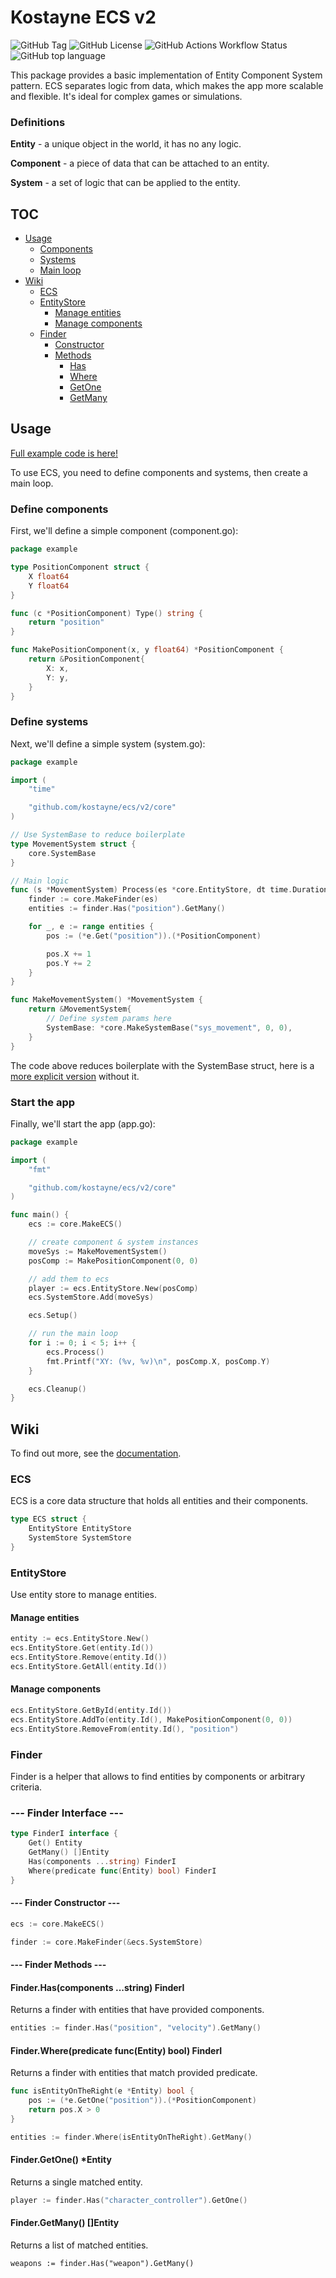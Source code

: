 # Kostayne ECS v2
![GitHub Tag](https://img.shields.io/github/v/tag/kostayne/ecs?label=version)
![GitHub License](https://img.shields.io/github/license/kostayne/ecs)
![GitHub Actions Workflow Status](https://img.shields.io/github/actions/workflow/status/kostayne/ecs/go.yml)
![GitHub top language](https://img.shields.io/github/languages/top/kostayne/ecs?style=flat&logo=go&logoColor=white&logoSize=20px&label=Pure%20go)

This package provides a basic implementation of Entity Component System pattern. ECS separates logic from data, which makes the app more scalable and flexible. It's ideal for complex games or simulations.

### Definitions

**Entity** - a unique object in the world, it has no any logic.

**Component** - a piece of data that can be attached to an entity.

**System** - a set of logic that can be applied to the entity.

## TOC
- [Usage](#usage)
    - [Components](#define-components)
    - [Systems](#define-systems)
    - [Main loop](#start-the-app)
- [Wiki](#wiki)
	- [ECS](#ecs)
	- [EntityStore](#entitystore)
		- [Manage entities](#manage-entities)
		- [Manage components](#manage-components)
	- [Finder](#finder)
		- [Constructor](#----finder-constructor----)
		- [Methods](#----finder-methods----)
			- [Has](#finderhascomponents-string-finder)
			- [Where](#finderwherepredicate-funcentity-bool-finder)
			- [GetOne](#findergetone-entity)
			- [GetMany](#findergetmany-entity)

## Usage
[Full example code is here!](https://github.com/kostayne/ecs/tree/main/example)

To use ECS, you need to define components and systems, then create a main loop.

### Define components
First, we'll define a simple component (component.go):

```go
package example

type PositionComponent struct {
	X float64
	Y float64
}

func (c *PositionComponent) Type() string {
	return "position"
}

func MakePositionComponent(x, y float64) *PositionComponent {
	return &PositionComponent{
		X: x,
		Y: y,
	}
}
```

### Define systems
Next, we'll define a simple system (system.go):

```go
package example

import (
	"time"

	"github.com/kostayne/ecs/v2/core"
)

// Use SystemBase to reduce boilerplate
type MovementSystem struct {
	core.SystemBase
}

// Main logic
func (s *MovementSystem) Process(es *core.EntityStore, dt time.Duration) {
	finder := core.MakeFinder(es)
	entities := finder.Has("position").GetMany()

	for _, e := range entities {
		pos := (*e.Get("position")).(*PositionComponent)

		pos.X += 1
		pos.Y += 2
	}
}

func MakeMovementSystem() *MovementSystem {
	return &MovementSystem{
		// Define system params here
		SystemBase: *core.MakeSystemBase("sys_movement", 0, 0),
	}
}
```

The code above reduces boilerplate with the SystemBase struct, here is a [more explicit version](https://github.com/kostayne/ecs/tree/main/example/system_explicit.go) without it.

### Start the app
Finally, we'll start the app (app.go):

```go
package example

import (
	"fmt"

	"github.com/kostayne/ecs/v2/core"
)

func main() {
	ecs := core.MakeECS()

	// create component & system instances
	moveSys := MakeMovementSystem()
	posComp := MakePositionComponent(0, 0)

	// add them to ecs
	player := ecs.EntityStore.New(posComp)
	ecs.SystemStore.Add(moveSys)

	ecs.Setup()

	// run the main loop
	for i := 0; i < 5; i++ {
		ecs.Process()
		fmt.Printf("XY: (%v, %v)\n", posComp.X, posComp.Y)
	}

	ecs.Cleanup()
}
```

## Wiki
To find out more, see the [documentation](https://pkg.go.dev/github.com/kostayne/ecs/core).

### ECS
ECS is a core data structure that holds all entities and their components.

```go
type ECS struct {
	EntityStore EntityStore
	SystemStore SystemStore
}
```

### EntityStore

Use entity store to manage entities.

#### Manage entities
```go
entity := ecs.EntityStore.New()
ecs.EntityStore.Get(entity.Id())
ecs.EntityStore.Remove(entity.Id())
ecs.EntityStore.GetAll(entity.Id())
```

#### Manage components
```go
ecs.EntityStore.GetById(entity.Id())
ecs.EntityStore.AddTo(entity.Id(), MakePositionComponent(0, 0))
ecs.EntityStore.RemoveFrom(entity.Id(), "position")
```

### Finder

Finder is a helper that allows to find entities by components or arbitrary criteria.

### --- Finder Interface ---

```go
type FinderI interface {
	Get() Entity
	GetMany() []Entity
	Has(components ...string) FinderI
	Where(predicate func(Entity) bool) FinderI
}
```

#### --- Finder Constructor ---

```go
ecs := core.MakeECS()

finder := core.MakeFinder(&ecs.SystemStore)
```

#### --- Finder Methods ---

#### Finder.Has(components ...string) FinderI
Returns a finder with entities that have provided components.

```go
entities := finder.Has("position", "velocity").GetMany()
```

#### Finder.Where(predicate func(Entity) bool) FinderI
Returns a finder with entities that match provided predicate.

```go
func isEntityOnTheRight(e *Entity) bool {
	pos := (*e.GetOne("position")).(*PositionComponent)
	return pos.X > 0
}

entities := finder.Where(isEntityOnTheRight).GetMany()
```

#### Finder.GetOne() *Entity
Returns a single matched entity.

```go
player := finder.Has("character_controller").GetOne()
```

#### Finder.GetMany() []Entity
Returns a list of matched entities.
```
weapons := finder.Has("weapon").GetMany()
```